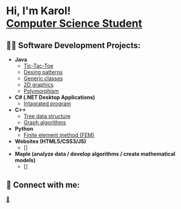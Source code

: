 <h1>Hi, I'm Karol! <br/><a href="[https://github.com/joshmadakor1](https://github.com/karolklimonczykk)">Computer Science Student</a></h1>

<h2>👨‍💻 Software Development Projects:</h2>

- <b>Java</b>
  - [Tic-Tac-Toe](https://github.com/karolklimonczykk/Tic-Tac-Toe)
  - [Desing patterns](https://github.com/karolklimonczykk/Design-Patterns)
  - [Generic classes](https://github.com/karolklimonczykk/Generic-classes)
  - [2D graphics](https://github.com/karolklimonczykk/2D-graphics)
  - [Polymorphism](https://github.com/karolklimonczykk/Polymorphism/tree/main)
- <b>C# (.NET Desktop Applications)</b>
  - [Intagrated program](https://github.com/karolklimonczykk/Intagrated-Program)
- <b>C++</b>
  - [Tree data structure](https://github.com/karolklimonczykk/Tree-data-structure)
  - [Graph algorithms](https://github.com/karolklimonczykk/Graphs)
- <b>Python</b>
  - [Finite element method (FEM)](https://github.com/karolklimonczykk/Python_FEM)
- <b>Websites (HTML5/CSS3/JS)</b>
  - []
- <b>Maple (analyze data / develop algorithms / create mathematical models)</b>
  - []

<h2> 🤳 Connect with me:</h2>

<a href="mailto:karol.klimonczyk@gmail.com">💬</a>


[email]: mailto:karol.klimonczyk@gmail.com

